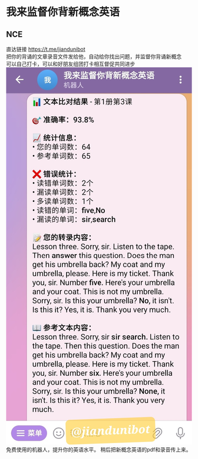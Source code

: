 # 我来监督你背新概念英语
## NCE
直达链接 https://t.me/jiandunibot  
把你的背诵的文章录音文件发给他，自动给你找出问题，并监督你背诵新概念  
可以自己打卡，可以和好朋友组团打卡相互督促共同进步  
![nce](https://raw.githubusercontent.com/tamuqiqi/nce/refs/heads/main/S2025.jpg)
免费使用的机器人，提升你的英语水平。
稍后把新概念英语的pdf和录音传上来。
